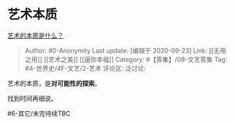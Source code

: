 # 艺术本质
[艺术的本质是什么？](https://www.zhihu.com/question/19581528/answer/1487922262)

> Author: #0-Anonymity
> Last update: [编辑于 2020-09-23]
> Link: [[无用之用]] [[艺术之美]] [[逼你幸福]]
> Category: #【答集】/08-文艺答集
> Tag: #4-世界史/4F-文艺/2-艺术
> 评论区:
> 泛讨论:

艺术的本质，是**对可能性的探索**。

找到时间再细说。

#6-其它/未完待续TBC
